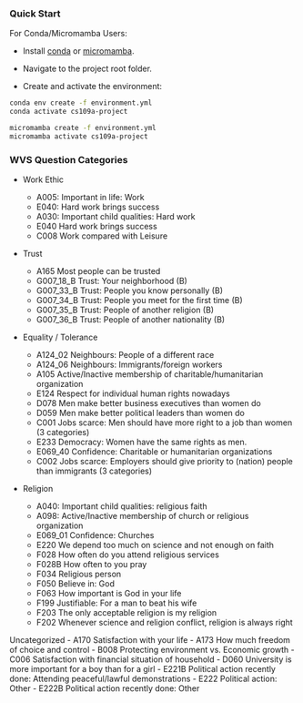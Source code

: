 ### Quick Start

For Conda/Micromamba Users:

- Install [conda](https://docs.conda.io/en/latest/miniconda.html) or [micromamba](https://mamba.readthedocs.io/en/latest/installation.html).

- Navigate to the project root folder.

- Create and activate the environment:

```bash
conda env create -f environment.yml
conda activate cs109a-project
```

```bash
micromamba create -f environment.yml
micromamba activate cs109a-project
```

### WVS Question Categories

- Work Ethic
    - A005: Important in life: Work
    - E040: Hard work brings success
    - A030: Important child qualities: Hard work
    - E040	Hard work brings success
    - C008	Work compared with Leisure

- Trust
    - A165	Most people can be trusted
    - G007_18_B	Trust: Your neighborhood (B)
    - G007_33_B	Trust: People you know personally (B)
    - G007_34_B	Trust: People you meet for the first time (B)
    - G007_35_B	Trust: People of another religion (B)
    - G007_36_B	Trust: People of another nationality (B)

- Equality / Tolerance
    - A124_02 Neighbours: People of a different race
    - A124_06	Neighbours: Immigrants/foreign workers
    - A105	Active/Inactive membership of charitable/humanitarian organization
    - E124	Respect for individual human rights nowadays
    - D078	Men make better business executives than women do
    - D059	Men make better political leaders than women do
    - C001	Jobs scarce: Men should have more right to a job than women (3 categories)
    - E233	Democracy: Women have the same rights as men.
    - E069_40	Confidence: Charitable or humanitarian organizations
    - C002	Jobs scarce: Employers should give priority to (nation) people than immigrants (3 categories)



- Religion
    - A040: Important child qualities: religious faith
    - A098: Active/Inactive membership of church or religious organization
    - E069_01	Confidence: Churches
    - E220	We depend too much on science and not enough on faith
    - F028	How often do you attend religious services
    - F028B	How often to you pray
    - F034	Religious person
    - F050	Believe in: God
    - F063	How important is God in your life
    - F199	Justifiable: For a man to beat his wife
    - F203	The only acceptable religion is my religion
    - F202	Whenever science and religion conflict, religion is always right

Uncategorized
    - A170	Satisfaction with your life
    - A173	How much freedom of choice and control
    - B008	Protecting environment vs. Economic growth
    - C006	Satisfaction with financial situation of household
    - D060	University is more important for a boy than for a girl
    - E221B	Political action recently done: Attending peaceful/lawful demonstrations
    - E222	Political action: Other
    - E222B	Political action recently done: Other
